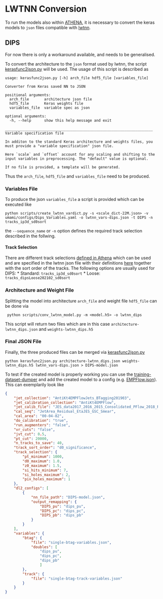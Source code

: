 # LWTNN Conversion

To run the models also within [ATHENA](https://gitlab.cern.ch/atlas/athena?nav_source=navbar), it is necessary to convert the keras models to `json` files compatible with [lwtnn](https://github.com/lwtnn/lwtnn).


## DIPS

For now there is only a workaround available, and needs to be generalised.

To convert the architecture to the `json` format used by lwtnn, the script [kerasfunc2json.py](https://github.com/lwtnn/lwtnn/blob/master/converters/kerasfunc2json.py) will be used. The usage of this script is described as
```
usage: kerasfunc2json.py [-h] arch_file hdf5_file [variables_file]

Converter from Keras saved NN to JSON

positional arguments:
  arch_file       architecture json file
  hdf5_file       Keras weights file
  variables_file  variable spec as json

optional arguments:
  -h, --help      show this help message and exit

____________________________________________________________________
Variable specification file

In additon to the standard Keras architecture and weights files, you
must provide a "variable specification" json file.

Here `scale` and `offset` account for any scaling and shifting to the
input variables in preprocessing. The "default" value is optional.

If no file is provided, a template will be generated.
```

Thus the `arch_file`, `hdf5_file` and `variables_file` need to be produced.

### Variables File

To produce the json `variables_file` a script is provided which can be executed like
```
python scripts/create_lwtnn_vardict.py -s <scale_dict-22M.json> -v umami/configs/Dips_Variables.yaml -o lwtnn_vars-dips.json -t DIPS -n tracks_ip3d_sd0sort
```
the `--sequence_name` or `-n` option defines the required track selection described in the follwing.
#### Track Selection

There are different track selections [defined in Athena](https://gitlab.cern.ch/atlas/athena/blob/21.2/PhysicsAnalysis/JetTagging/FlavorTagDiscriminants/Root/DL2.cxx#L302-331) which can be used and are specified in the lwtnn json file with their definitions [here](https://gitlab.cern.ch/atlas/athena/-/blob/21.2/PhysicsAnalysis/JetTagging/FlavorTagDiscriminants/Root/DL2HighLevel.cxx#L148-156) together with the sort order of the tracks. The following options are usually used for DIPS:
    * Standard: `tracks_ip3d_sd0sort`
    * Loose: `tracks_dipsLoose202102_sd0sort`


### Architecture and Weight File
Splitting the model into architecture `arch_file` and weight file `hdf5_file` can be done via

```
 python scripts/conv_lwtnn_model.py -m <model.h5> -o lwtnn_dips
```
This script will return two files which are in this case `architecture-lwtnn_dips.json` and `weights-lwtnn_dips.h5`

### Final JSON File
Finally, the three produced files can be merged via [kerasfunc2json.py](https://github.com/lwtnn/lwtnn/blob/master/converters/kerasfunc2json.py) 

```
python kerasfunc2json.py architecture-lwtnn_dips.json weights-lwtnn_dips.h5 lwtnn_vars-dips.json > DIPS-model.json
```

To test if the created model is properly working you can use the [training-dataset-dumper](https://gitlab.cern.ch/atlas-flavor-tagging-tools/training-dataset-dumper) and add the created model to a config (e.g. [EMPFlow.json](https://gitlab.cern.ch/atlas-flavor-tagging-tools/training-dataset-dumper/-/blob/master/configs/single-b-tag/EMPFlow.json)). This can exemplarily look like
```json
{
    "jet_collection": "AntiKt4EMPFlowJets_BTagging201903",
    "jet_calibration_collection": "AntiKt4EMPFlow",
    "jet_calib_file": "JES_data2017_2016_2015_Consolidated_PFlow_2018_Rel21.config",
    "cal_seq": "JetArea_Residual_EtaJES_GSC_Smear",
    "cal_area": "00-04-82",
    "do_calibration": "true",
    "run_augmenters": "false",
    "vr_cuts": "false",
    "jvt_cut": 0.5,
    "pt_cut": 20000,
    "n_tracks_to_save": 40,
    "track_sort_order": "d0_significance",
    "track_selection": {
        "pt_minimum": 1000,
        "d0_maximum": 1.0,
        "z0_maximum": 1.5,
        "si_hits_minimum": 7,
        "si_holes_maximum": 2,
        "pix_holes_maximum": 1
    },
    "dl2_configs": [
        {
            "nn_file_path": "DIPS-model.json",
            "output_remapping": {
                "DIPS_pu": "dips_pu",
                "DIPS_pc": "dips_pc",
                "DIPS_pb": "dips_pb"
            }
        }
    ],
    "variables": {
        "btag": {
            "file": "single-btag-variables.json",
            "doubles": [
                "dips_pu",
                "dips_pc",
                "dips_pb"
                ]
        },
        "track": {
            "file": "single-btag-track-variables.json"
        }
    }
}
```
